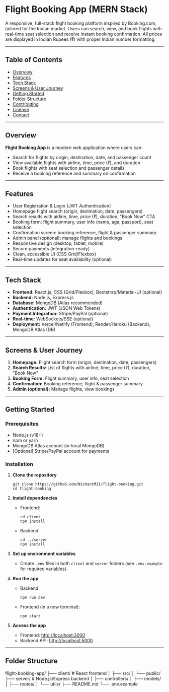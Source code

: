 # Flight Booking App (MERN Stack)

A responsive, full-stack flight booking platform inspired by Booking.com, tailored for the Indian market. Users can search, view, and book flights with real-time seat selection and receive instant booking confirmation. All prices are displayed in Indian Rupees (₹) with proper Indian number formatting.

---

## Table of Contents

- [Overview](#overview)
- [Features](#features)
- [Tech Stack](#tech-stack)
- [Screens & User Journey](#screens--user-journey)
- [Getting Started](#getting-started)
- [Folder Structure](#folder-structure)
- [Contributing](#contributing)
- [License](#license)
- [Contact](#contact)

---

## Overview

**Flight Booking App** is a modern web application where users can:
- Search for flights by origin, destination, date, and passenger count
- View available flights with airline, time, price (₹), and duration
- Book flights with seat selection and passenger details
- Receive a booking reference and summary on confirmation

---

## Features

- User Registration & Login (JWT Authentication)
- Homepage flight search (origin, destination, date, passengers)
- Search results with airline, time, price (₹), duration, "Book Now" CTA
- Booking form: flight summary, user info (name, age, passport), seat selection
- Confirmation screen: booking reference, flight & passenger summary
- Admin panel (optional): manage flights and bookings
- Responsive design (desktop, tablet, mobile)
- Secure payments (integration-ready)
- Clean, accessible UI (CSS Grid/Flexbox)
- Real-time updates for seat availability (optional)

---

## Tech Stack

- **Frontend:** React.js, CSS (Grid/Flexbox), Bootstrap/Material-UI (optional)
- **Backend:** Node.js, Express.js
- **Database:** MongoDB (Atlas recommended)
- **Authentication:** JWT (JSON Web Tokens)
- **Payment Integration:** Stripe/PayPal (optional)
- **Real-time:** WebSockets/SSE (optional)
- **Deployment:** Vercel/Netlify (Frontend), Render/Heroku (Backend), MongoDB Atlas (DB)

---

## Screens & User Journey

1. **Homepage:** Flight search form (origin, destination, date, passengers)
2. **Search Results:** List of flights with airline, time, price (₹), duration, "Book Now"
3. **Booking Form:** Flight summary, user info, seat selection
4. **Confirmation:** Booking reference, flight & passenger summary
5. **Admin (optional):** Manage flights, view bookings

---

## Getting Started

### Prerequisites

- Node.js (v18+)
- npm or yarn
- MongoDB Atlas account (or local MongoDB)
- [Optional] Stripe/PayPal account for payments

### Installation

1. **Clone the repository**
    ```
    git clone https://github.com/NishantM11/flight-booking.git
    cd flight-booking
    ```

2. **Install dependencies**
    - Frontend:
        ```
        cd client
        npm install
        ```
    - Backend:
        ```
        cd ../server
        npm install
        ```

3. **Set up environment variables**
    - Create `.env` files in both `client` and `server` folders (see `.env.example` for required variables).

4. **Run the app**
    - Backend:
        ```
        npm run dev
        ```
    - Frontend (in a new terminal):
        ```
        npm start
        ```

5. **Access the app**
    - Frontend: [http://localhost:3000](http://localhost:3000)
    - Backend API: [http://localhost:5000](http://localhost:5000)

---

## Folder Structure

flight-booking-app/
├── client/        # React frontend
│   ├── src/
│   └── public/
├── server/        # Node.js/Express backend
│   ├── controllers/
│   ├── models/
│   ├── routes/
│   └── utils/
├── README.md
└── .env.example
